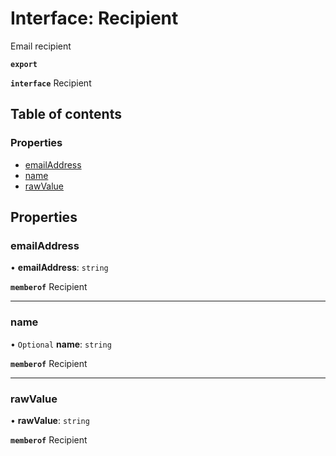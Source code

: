 # Interface: Recipient

Email recipient

**`export`**

**`interface`** Recipient

## Table of contents

### Properties

- [emailAddress](Recipient.md#emailaddress)
- [name](Recipient.md#name)
- [rawValue](Recipient.md#rawvalue)

## Properties

### <a id="emailaddress" name="emailaddress"></a> emailAddress

• **emailAddress**: `string`

**`memberof`** Recipient

___

### <a id="name" name="name"></a> name

• `Optional` **name**: `string`

**`memberof`** Recipient

___

### <a id="rawvalue" name="rawvalue"></a> rawValue

• **rawValue**: `string`

**`memberof`** Recipient
